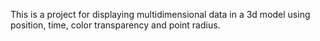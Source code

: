 This is a project for displaying multidimensional data in a 3d model using position, time, color transparency and point radius.